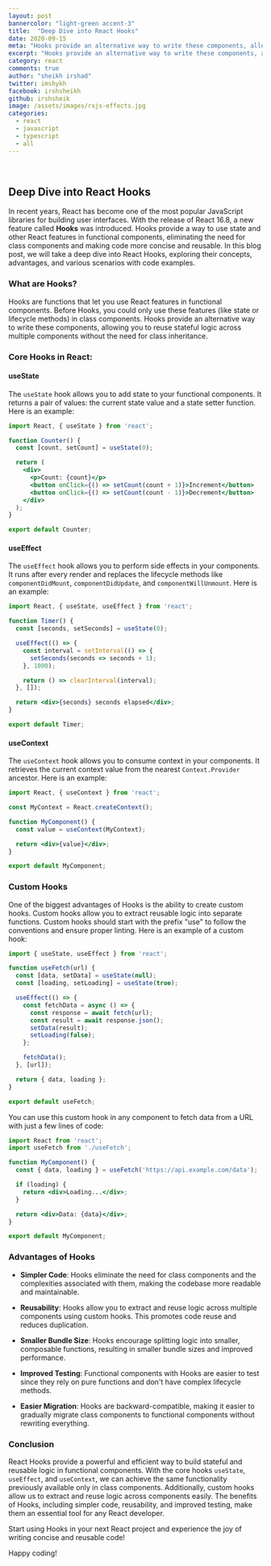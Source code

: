 ```yaml
---
layout: post
bannercolor: "light-green accent-3"
title:  "Deep Dive into React Hooks"
date: 2020-09-15
meta: "Hooks provide an alternative way to write these components, allowing you to reuse stateful logic across multiple components without the need for class inheritance.."
excerpt: "Hooks provide an alternative way to write these components, allowing you to reuse stateful logic across multiple components without the need for class inheritance.."
category: react
comments: true
author: "sheikh irshad"
twitter: imshykh    
facebook: irshsheikh
github: irshsheik
image: /assets/images/rxjs-effects.jpg
categories:
  - react
  - javascript
  - typescript
  - all
---
```


&nbsp;

## Deep Dive into React Hooks

In recent years, React has become one of the most popular JavaScript libraries for building user interfaces. With the release of React 16.8, a new feature called **Hooks** was introduced. Hooks provide a way to use state and other React features in functional components, eliminating the need for class components and making code more concise and reusable. In this blog post, we will take a deep dive into React Hooks, exploring their concepts, advantages, and various scenarios with code examples.

### What are Hooks?

Hooks are functions that let you use React features in functional components. Before Hooks, you could only use these features (like state or lifecycle methods) in class components. Hooks provide an alternative way to write these components, allowing you to reuse stateful logic across multiple components without the need for class inheritance.

### Core Hooks in React:

#### useState

The `useState` hook allows you to add state to your functional components. It returns a pair of values: the current state value and a state setter function. Here is an example:

```jsx
import React, { useState } from 'react';

function Counter() {
  const [count, setCount] = useState(0);

  return (
    <div>
      <p>Count: {count}</p>
      <button onClick={() => setCount(count + 1)}>Increment</button>
      <button onClick={() => setCount(count - 1)}>Decrement</button>
    </div>
  );
}

export default Counter;
```

#### useEffect

The `useEffect` hook allows you to perform side effects in your components. It runs after every render and replaces the lifecycle methods like `componentDidMount`, `componentDidUpdate`, and `componentWillUnmount`. Here is an example:

```jsx
import React, { useState, useEffect } from 'react';

function Timer() {
  const [seconds, setSeconds] = useState(0);

  useEffect(() => {
    const interval = setInterval(() => {
      setSeconds(seconds => seconds + 1);
    }, 1000);

    return () => clearInterval(interval);
  }, []);

  return <div>{seconds} seconds elapsed</div>;
}

export default Timer;
```

#### useContext

The `useContext` hook allows you to consume context in your components. It retrieves the current context value from the nearest `Context.Provider` ancestor. Here is an example:

```jsx
import React, { useContext } from 'react';

const MyContext = React.createContext();

function MyComponent() {
  const value = useContext(MyContext);

  return <div>{value}</div>;
}

export default MyComponent;
```

### Custom Hooks

One of the biggest advantages of Hooks is the ability to create custom hooks. Custom hooks allow you to extract reusable logic into separate functions. Custom hooks should start with the prefix "use" to follow the conventions and ensure proper linting. Here is an example of a custom hook:

```jsx
import { useState, useEffect } from 'react';

function useFetch(url) {
  const [data, setData] = useState(null);
  const [loading, setLoading] = useState(true);

  useEffect(() => {
    const fetchData = async () => {
      const response = await fetch(url);
      const result = await response.json();
      setData(result);
      setLoading(false);
    };

    fetchData();
  }, [url]);

  return { data, loading };
}

export default useFetch;
```

You can use this custom hook in any component to fetch data from a URL with just a few lines of code:

```jsx
import React from 'react';
import useFetch from './useFetch';

function MyComponent() {
  const { data, loading } = useFetch('https://api.example.com/data');

  if (loading) {
    return <div>Loading...</div>;
  }

  return <div>Data: {data}</div>;
}

export default MyComponent;
```

### Advantages of Hooks

- **Simpler Code**: Hooks eliminate the need for class components and the complexities associated with them, making the codebase more readable and maintainable.

- **Reusability**: Hooks allow you to extract and reuse logic across multiple components using custom hooks. This promotes code reuse and reduces duplication.

- **Smaller Bundle Size**: Hooks encourage splitting logic into smaller, composable functions, resulting in smaller bundle sizes and improved performance.

- **Improved Testing**: Functional components with Hooks are easier to test since they rely on pure functions and don't have complex lifecycle methods.

- **Easier Migration**: Hooks are backward-compatible, making it easier to gradually migrate class components to functional components without rewriting everything.

### Conclusion

React Hooks provide a powerful and efficient way to build stateful and reusable logic in functional components. With the core hooks `useState`, `useEffect`, and `useContext`, we can achieve the same functionality previously available only in class components. Additionally, custom hooks allow us to extract and reuse logic across components easily. The benefits of Hooks, including simpler code, reusability, and improved testing, make them an essential tool for any React developer.

Start using Hooks in your next React project and experience the joy of writing concise and reusable code!

Happy coding!
